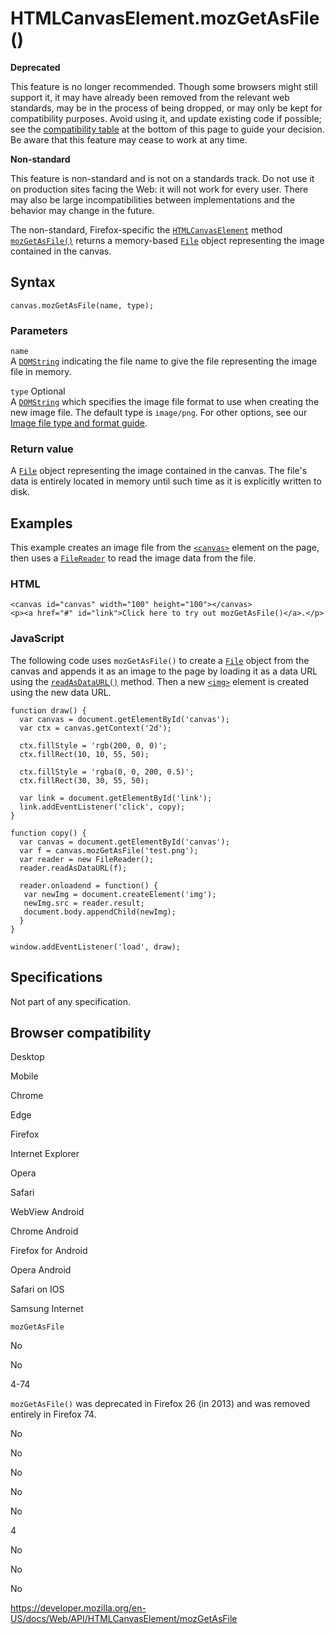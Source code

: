 # HTMLCanvasElement.mozGetAsFile()

**Deprecated**

This feature is no longer recommended. Though some browsers might still support it, it may have already been removed from the relevant web standards, may be in the process of being dropped, or may only be kept for compatibility purposes. Avoid using it, and update existing code if possible; see the [compatibility table](#browser_compatibility) at the bottom of this page to guide your decision. Be aware that this feature may cease to work at any time.

**Non-standard**

This feature is non-standard and is not on a standards track. Do not use it on production sites facing the Web: it will not work for every user. There may also be large incompatibilities between implementations and the behavior may change in the future.

The non-standard, Firefox-specific the [`HTMLCanvasElement`](../htmlcanvaselement) method [`mozGetAsFile()`](mozgetasfile) returns a memory-based [`File`](../file) object representing the image contained in the canvas.

## Syntax

    canvas.mozGetAsFile(name, type);

### Parameters

`name`  
A [`DOMString`](../domstring) indicating the file name to give the file representing the image file in memory.

`type` <span class="badge inline optional">Optional</span>  
A [`DOMString`](../domstring) which specifies the image file format to use when creating the new image file. The default type is `image/png`. For other options, see our [Image file type and format guide](https://developer.mozilla.org/en-US/docs/Web/Media/Formats/Image_types).

### Return value

A [`File`](../file) object representing the image contained in the canvas. The file's data is entirely located in memory until such time as it is explicitly written to disk.

## Examples

This example creates an image file from the [`<canvas>`](https://developer.mozilla.org/en-US/docs/Web/HTML/Element/canvas) element on the page, then uses a [`FileReader`](../filereader) to read the image data from the file.

### HTML

    <canvas id="canvas" width="100" height="100"></canvas>
    <p><a href="#" id="link">Click here to try out mozGetAsFile()</a>.</p>

### JavaScript

The following code uses `mozGetAsFile()` to create a [`File`](../file) object from the canvas and appends it as an image to the page by loading it as a data URL using the [`readAsDataURL()`](../filereader/readasdataurl) method. Then a new [`<img>`](https://developer.mozilla.org/en-US/docs/Web/HTML/Element/img) element is created using the new data URL.

    function draw() {
      var canvas = document.getElementById('canvas');
      var ctx = canvas.getContext('2d');

      ctx.fillStyle = 'rgb(200, 0, 0)';
      ctx.fillRect(10, 10, 55, 50);

      ctx.fillStyle = 'rgba(0, 0, 200, 0.5)';
      ctx.fillRect(30, 30, 55, 50);

      var link = document.getElementById('link');
      link.addEventListener('click', copy);
    }

    function copy() {
      var canvas = document.getElementById('canvas');
      var f = canvas.mozGetAsFile('test.png');
      var reader = new FileReader();
      reader.readAsDataURL(f);

      reader.onloadend = function() {
       var newImg = document.createElement('img');
       newImg.src = reader.result;
       document.body.appendChild(newImg);
      }
    }

    window.addEventListener('load', draw);

## Specifications

Not part of any specification.

## Browser compatibility

Desktop

Mobile

Chrome

Edge

Firefox

Internet Explorer

Opera

Safari

WebView Android

Chrome Android

Firefox for Android

Opera Android

Safari on IOS

Samsung Internet

`mozGetAsFile`

No

No

4-74

`mozGetAsFile()` was deprecated in Firefox 26 (in 2013) and was removed entirely in Firefox 74.

No

No

No

No

No

4

No

No

No

<a href="https://developer.mozilla.org/en-US/docs/Web/API/HTMLCanvasElement/mozGetAsFile" class="_attribution-link">https://developer.mozilla.org/en-US/docs/Web/API/HTMLCanvasElement/mozGetAsFile</a>
